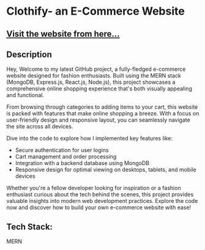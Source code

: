 # Clothify- an E-Commerce Website

## [Visit the website from here...  ](https://clothify-by-rih.vercel.app/)



## Description
Hey,
Welcome to my latest GitHub project, a fully-fledged e-commerce website designed for fashion enthusiasts. Built using the MERN stack (MongoDB,
Express.js, React.js, Node.js), this project showcases a comprehensive online shopping experience that's both visually appealing and functional.

From browsing through categories to adding items to your cart, this website is packed with features that make online shopping a breeze. With a focus
on user-friendly design and responsive layout, you can seamlessly navigate the site across all devices.

Dive into the code to explore how I implemented key features like:

* Secure authentication for user logins
* Cart management and order processing
* Integration with a backend database using MongoDB
* Responsive design for optimal viewing on desktops, tablets, and mobile devices

Whether you're a fellow developer looking for inspiration or a fashion enthusiast curious about the tech behind the scenes, this project provides
valuable insights into modern web development practices. Explore the code now and discover how to build your own e-commerce website with ease!



## Tech Stack:

MERN
